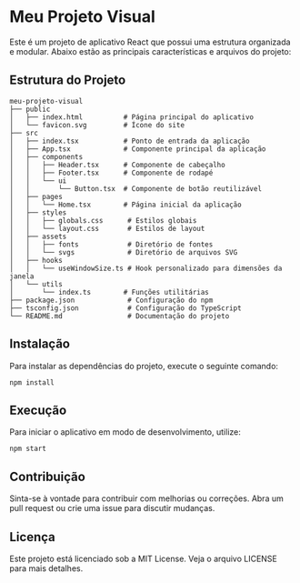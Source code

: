 # Meu Projeto Visual

Este é um projeto de aplicativo React que possui uma estrutura organizada e modular. Abaixo estão as principais características e arquivos do projeto:

## Estrutura do Projeto

```
meu-projeto-visual
├── public
│   ├── index.html          # Página principal do aplicativo
│   └── favicon.svg         # Ícone do site
├── src
│   ├── index.tsx           # Ponto de entrada da aplicação
│   ├── App.tsx             # Componente principal da aplicação
│   ├── components
│   │   ├── Header.tsx      # Componente de cabeçalho
│   │   ├── Footer.tsx      # Componente de rodapé
│   │   └── ui
│   │       └── Button.tsx  # Componente de botão reutilizável
│   ├── pages
│   │   └── Home.tsx        # Página inicial da aplicação
│   ├── styles
│   │   ├── globals.css      # Estilos globais
│   │   └── layout.css       # Estilos de layout
│   ├── assets
│   │   ├── fonts            # Diretório de fontes
│   │   └── svgs             # Diretório de arquivos SVG
│   ├── hooks
│   │   └── useWindowSize.ts # Hook personalizado para dimensões da janela
│   └── utils
│       └── index.ts        # Funções utilitárias
├── package.json             # Configuração do npm
├── tsconfig.json            # Configuração do TypeScript
└── README.md                # Documentação do projeto
```

## Instalação

Para instalar as dependências do projeto, execute o seguinte comando:

```
npm install
```

## Execução

Para iniciar o aplicativo em modo de desenvolvimento, utilize:

```
npm start
```

## Contribuição

Sinta-se à vontade para contribuir com melhorias ou correções. Abra um pull request ou crie uma issue para discutir mudanças.

## Licença

Este projeto está licenciado sob a MIT License. Veja o arquivo LICENSE para mais detalhes.